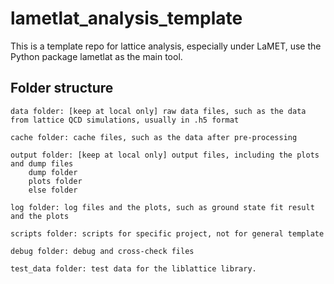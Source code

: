 # lametlat_analysis_template
This is a template repo for lattice analysis, especially under LaMET, use the Python package lametlat as the main tool.

## Folder structure
```
data folder: [keep at local only] raw data files, such as the data from lattice QCD simulations, usually in .h5 format

cache folder: cache files, such as the data after pre-processing

output folder: [keep at local only] output files, including the plots and dump files
    dump folder
    plots folder
    else folder

log folder: log files and the plots, such as ground state fit result and the plots

scripts folder: scripts for specific project, not for general template

debug folder: debug and cross-check files

test_data folder: test data for the liblattice library.
```
